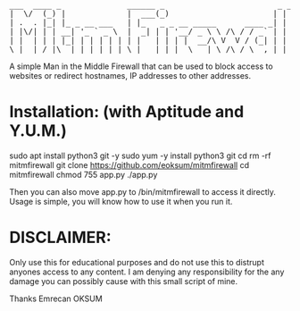 <pre>
___  ____ _              ______ _                        _ _ 
|  \/  (_) |             |  ___(_)                      | | |
| .  . |_| |_ _ __ ___   | |_   _ _ __ _____      ____ _| | |
| |\/| | | __| '_ ` _ \  |  _| | | '__/ _ \ \ /\ / / _` | | |
| |  | | | |_| | | | | | | |   | | | |  __/\ V  V / (_| | | |
\_|  |_/_|\__|_| |_| |_| \_|   |_|_|  \___| \_/\_/ \__,_|_|_|
</pre>

A simple Man in the Middle Firewall that can be used to block access to websites or redirect hostnames, IP addresses to other addresses.

# Installation: (with Aptitude and Y.U.M.)

sudo apt install python3 git -y
sudo yum -y install python3 git
cd
rm -rf mitmfirewall
git clone https://github.com/eoksum/mitmfirewall
cd mitmfirewall
chmod 755 app.py
./app.py

Then you can also move app.py to /bin/mitmfirewall to access it directly.
Usage is simple, you will know how to use it when you run it.

# DISCLAIMER:
Only use this for educational purposes and do not use this to distrupt anyones access to any content.
I am denying any responsibility for the any damage you can possibly cause with this small script of mine.

Thanks
Emrecan OKSUM
